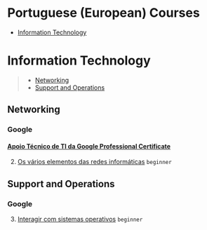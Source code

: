 # Portuguese (European) Courses
 - [Information Technology](#information-technology)
# Information Technology
> - [Networking](#networking)
> - [Support and Operations](#support-and-operations)
## Networking
### Google
#### [Apoio Técnico de TI da Google Professional Certificate](https://www.coursera.org/specializations/google-it-pt2)
2. [Os vários elementos das redes informáticas](https://www.coursera.org/learn/computer-networking-pt-pt) `beginner`
## Support and Operations
### Google
3. [Interagir com sistemas operativos](https://www.coursera.org/learn/os-power-user-pt) `beginner`
